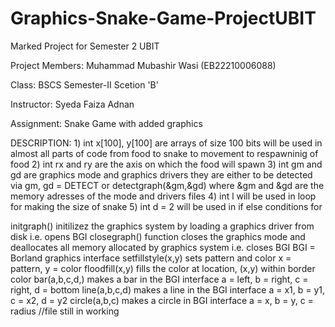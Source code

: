 # Graphics-Snake-Game-ProjectUBIT
Marked Project for Semester 2 UBIT

Project Members: Muhammad Mubashir Wasi     (EB22210006088)


Class:           BSCS Semester-II Scetion 'B'

Instructor:      Syeda Faiza Adnan

Assignment:      Snake Game with added graphics

DESCRIPTION: 
    1) int x[100], y[100] are arrays of size 100 bits will be used in almost all parts of code from food to snake to movement to respawninig of food
    2) int rx and ry are the axis on which the food will spawn
    3) int gm and gd are graphics mode and graphics drivers they are either to be detected via gm, gd = DETECT or detectgraph(&gm,&gd) where &gm and &gd are the memory adresses of the mode and drivers files
    4) int l will be used in loop for making the size of snake
    5) int d = 2 will be used in if else conditions for 

initgraph() initilizez the graphics system by loading a graphics driver from disk i.e. opens BGI
closegraph() function closes the graphics mode and deallocates all memory allocated by graphics system i.e. closes BGI
BGI = Borland graphics interface
setfillstyle(x,y) sets pattern and color x = pattern, y = color
floodfill(x,y) fills the color at location, (x,y) within border color
bar(a,b,c,d,) makes a bar in the BGI interface a = left, b = right, c = right, d = bottom 
line(a,b,c,d) makes a line in the BGI interface a = x1, b =  y1, c = x2, d = y2
circle(a,b,c) makes a circle in BGI interface a = x, b = y, c = radius
//file still in working
